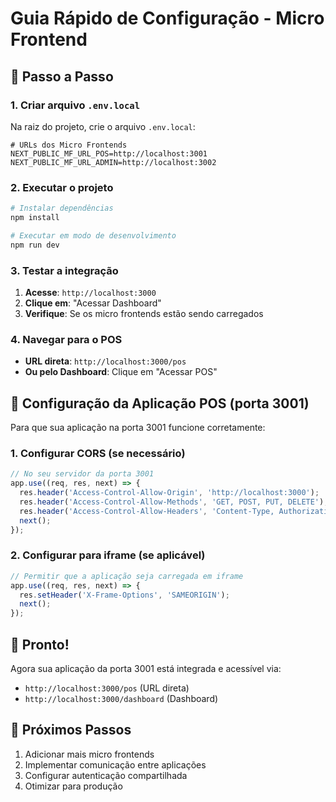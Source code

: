 # Guia Rápido de Configuração - Micro Frontend

## 🎯 Passo a Passo

### 1. Criar arquivo `.env.local`

Na raiz do projeto, crie o arquivo `.env.local`:

```env
# URLs dos Micro Frontends
NEXT_PUBLIC_MF_URL_POS=http://localhost:3001
NEXT_PUBLIC_MF_URL_ADMIN=http://localhost:3002
```

### 2. Executar o projeto

```bash
# Instalar dependências
npm install

# Executar em modo de desenvolvimento
npm run dev
```

### 3. Testar a integração

1. **Acesse**: `http://localhost:3000`
2. **Clique em**: "Acessar Dashboard"
3. **Verifique**: Se os micro frontends estão sendo carregados

### 4. Navegar para o POS

- **URL direta**: `http://localhost:3000/pos`
- **Ou pelo Dashboard**: Clique em "Acessar POS"

## 🔧 Configuração da Aplicação POS (porta 3001)

Para que sua aplicação na porta 3001 funcione corretamente:

### 1. Configurar CORS (se necessário)

```javascript
// No seu servidor da porta 3001
app.use((req, res, next) => {
  res.header('Access-Control-Allow-Origin', 'http://localhost:3000');
  res.header('Access-Control-Allow-Methods', 'GET, POST, PUT, DELETE');
  res.header('Access-Control-Allow-Headers', 'Content-Type, Authorization');
  next();
});
```

### 2. Configurar para iframe (se aplicável)

```javascript
// Permitir que a aplicação seja carregada em iframe
app.use((req, res, next) => {
  res.setHeader('X-Frame-Options', 'SAMEORIGIN');
  next();
});
```

## 🚀 Pronto!

Agora sua aplicação da porta 3001 está integrada e acessível via:
- `http://localhost:3000/pos` (URL direta)
- `http://localhost:3000/dashboard` (Dashboard)

## 📝 Próximos Passos

1. Adicionar mais micro frontends
2. Implementar comunicação entre aplicações
3. Configurar autenticação compartilhada
4. Otimizar para produção 